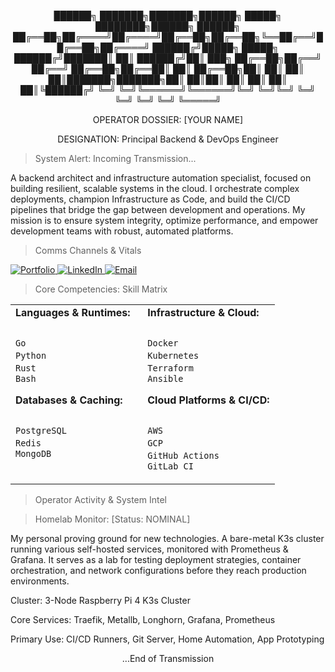 <div align="center">

  ██████╗ ███████╗███████╗██████╗  █████╗ ████████╗██████╗  ██████╗
  ██╔══██╗██╔════╝██╔════╝██╔══██╗██╔══██╗╚══██╔══╝██╔══██╗██╔════╝
  ██████╔╝█████╗  █████╗  ██████╔╝███████║   ██║   ██████╔╝██║  ███╗
  ██╔══██╗██╔══╝  ██╔══╝  ██╔══██╗██╔══██║   ██║   ██╔══██╗██║   ██║
  ██║  ██║███████╗███████╗██║  ██║██║  ██║   ██║   ██║  ██║╚██████╔╝
  ╚═╝  ╚═╝╚══════╝╚══════╝╚═╝  ╚═╝╚═╝  ╚═╝   ╚═╝   ╚═╝  ╚═╝ ╚═════╝


OPERATOR DOSSIER: [YOUR NAME]

DESIGNATION: Principal Backend & DevOps Engineer

</div>

>  System Alert: Incoming Transmission...

A backend architect and infrastructure automation specialist, focused on building resilient, scalable systems in the cloud. I orchestrate complex deployments, champion Infrastructure as Code, and build the CI/CD pipelines that bridge the gap between development and operations. My mission is to ensure system integrity, optimize performance, and empower development teams with robust, automated platforms.

>  Comms Channels & Vitals

<p align="left">
<a href="[YOUR_PORTFOLIO_URL]" target="_blank">
<img src="https://www.google.com/search?q=https://img.shields.io/badge/Portfolio-00ffc3%3Fstyle%3Dfor-the-badge%26logo%3Dko-fi%26logoColor%3D0a0f18" alt="Portfolio"/>
</a>
<a href="https://www.google.com/search?q=https://linkedin.com/in/[YOUR_LINKEDIN_USERNAME]" target="_blank">
<img src="https://www.google.com/search?q=https://img.shields.io/badge/LinkedIn-0077B5%3Fstyle%3Dfor-the-badge%26logo%3Dlinkedin%26logoColor%3Dwhite" alt="LinkedIn"/>
</a>
<a href="mailto:[YOUR_EMAIL@example.com]">
<img src="https://www.google.com/search?q=https://img.shields.io/badge/Email-D14836%3Fstyle%3Dfor-the-badge%26logo%3Dgmail%26logoColor%3Dwhite" alt="Email"/>
</a>
</p>

>  Core Competencies: Skill Matrix

<table>
<tr>
<td valign="top" width="50%">
<strong>Languages & Runtimes:</strong>




<code><img width="12" src="https://www.google.com/search?q=https://cdn.jsdelivr.net/gh/devicons/devicon/icons/go/go-original-wordmark.svg" /> Go</code>
<code><img width="12" src="https://www.google.com/search?q=https://cdn.jsdelivr.net/gh/devicons/devicon/icons/python/python-original.svg" /> Python</code>
<code><img width="12" src="https://www.google.com/search?q=https://cdn.jsdelivr.net/gh/devicons/devicon/icons/rust/rust-plain.svg" /> Rust</code>
<code><img width="12" src="https://www.google.com/search?q=https://cdn.jsdelivr.net/gh/devicons/devicon/icons/bash/bash-original.svg" /> Bash</code>







<strong>Databases & Caching:</strong>




<code><img width="12" src="https://www.google.com/search?q=https://cdn.jsdelivr.net/gh/devicons/devicon/icons/postgresql/postgresql-original.svg" /> PostgreSQL</code>
<code><img width="12" src="https://www.google.com/search?q=https://cdn.jsdelivr.net/gh/devicons/devicon/icons/redis/redis-original.svg" /> Redis</code>
<code><img width="12" src="https://www.google.com/search?q=https://cdn.jsdelivr.net/gh/devicons/devicon/icons/mongodb/mongodb-original.svg" /> MongoDB</code>
</td>
<td valign="top" width="50%">
<strong>Infrastructure & Cloud:</strong>




<code><img width="12" src="https://www.google.com/search?q=https://cdn.jsdelivr.net/gh/devicons/devicon/icons/docker/docker-original.svg" /> Docker</code>
<code><img width="12" src="https://www.google.com/search?q=https://cdn.jsdelivr.net/gh/devicons/devicon/icons/kubernetes/kubernetes-plain.svg" /> Kubernetes</code>
<code><img width="12" src="https://www.google.com/search?q=https://cdn.jsdelivr.net/gh/devicons/devicon/icons/terraform/terraform-original.svg" /> Terraform</code>
<code><img width="12" src="https://www.google.com/search?q=https://cdn.jsdelivr.net/gh/devicons/devicon/icons/ansible/ansible-original.svg" /> Ansible</code>







<strong>Cloud Platforms & CI/CD:</strong>




<code><img width="12" src="https://www.google.com/search?q=https://cdn.jsdelivr.net/gh/devicons/devicon/icons/amazonwebservices/amazonwebservices-original.svg" /> AWS</code>
<code><img width="12" src="https://www.google.com/search?q=https://cdn.jsdelivr.net/gh/devicons/devicon/icons/googlecloud/googlecloud-original.svg" /> GCP</code>
<code><img width="12" src="https://www.google.com/search?q=https://cdn.jsdelivr.net/gh/devicons/devicon/icons/githubactions/githubactions-original.svg" /> GitHub Actions</code>
<code><img width="12" src="https://www.google.com/search?q=https://cdn.jsdelivr.net/gh/devicons/devicon/icons/gitlab/gitlab-original.svg" /> GitLab CI</code>
</td>
</tr>
</table>

>  Operator Activity & System Intel

<div align="center">

</div>

>  Homelab Monitor: [Status: NOMINAL]

My personal proving ground for new technologies. A bare-metal K3s cluster running various self-hosted services, monitored with Prometheus & Grafana. It serves as a lab for testing deployment strategies, container orchestration, and network configurations before they reach production environments.

Cluster: 3-Node Raspberry Pi 4 K3s Cluster

Core Services: Traefik, Metallb, Longhorn, Grafana, Prometheus

Primary Use: CI/CD Runners, Git Server, Home Automation, App Prototyping

<p align="center">...End of Transmission</p>
